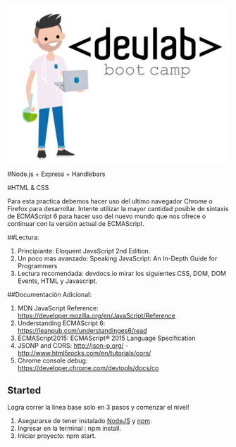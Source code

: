 ![DevLAbs logo](avatar-devlabs.png)

#Node.js + Express + Handlebars

#HTML & CSS

Para esta practica debemos hacer uso del ultimo navegador Chrome o Firefox para desarrollar. Intente utilizar la mayor cantidad posible de sintaxis de ECMAScript 6 para hacer uso del nuevo mundo que nos ofrece o continuar con la versión actual de ECMAScript.

##Lectura:
1. Principiante: Eloquent JavaScript 2nd Edition.
2. Un poco mas avanzado: Speaking JavaScript: An In-Depth Guide for Programmers
3. Lectura recomendada: devdocs.io mirar los siguientes CSS, DOM, DOM Events, HTML y Javascript.

##Documentación Adicional:
1. MDN JavaScript Reference: https://developer.mozilla.org/en/JavaScript/Reference
2. Understanding ECMAScript 6: https://leanpub.com/understandinges6/read
3. ECMAScript2015:  ECMAScript® 2015 Language Specification
4. JSONP and CORS: http://json-p.org/ - http://www.html5rocks.com/en/tutorials/cors/
5. Chrome console debug: https://developer.chrome.com/devtools/docs/co

## Started

Logra correr la linea base solo en 3 pasos y comenzar el nivel!

1. Asegurarse de tener instalado [NodeJS](https://nodejs.org/) y [npm](https://www.npmjs.com/).
2. Ingresar en la terminal : npm install.
3. Iniciar proyecto: npm start.
